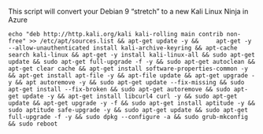This script will convert your Debian 9 “stretch” to a new Kali Linux Ninja in Azure

    echo "deb http://http.kali.org/kali kali-rolling main contrib non-free" >> /etc/apt/sources.list && apt-get update -y &&     apt-get -y --allow-unauthenticated install kali-archive-keyring && apt-cache search kali-linux && apt-get -y install kali-linux-all && sudo apt-get update && sudo apt-get full-upgrade -f -y && sudo apt-get autoclean && apt-get clear cache && apt-get install software-properties-common -y && apt-get install apt-file -y && apt-file update && apt-get upgrade -y && apt autoremove -y && sudo apt-get update --fix-missing && sudo apt-get install --fix-broken && sudo apt-get autoremove && sudo apt-get update -y && apt-get install libcurl4 curl -y && sudo apt-get update && apt-get upgrade -y -f && sudo apt-get install aptitude -y && sudo aptitude safe-upgrade -y && sudo apt-get update && sudo apt-get full-upgrade -f -y && sudo dpkg --configure -a && sudo grub-mkconfig && sudo reboot

